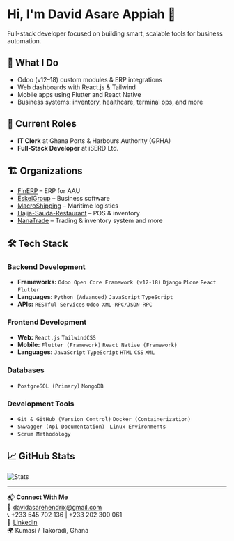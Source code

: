 # Hi, I'm David Asare Appiah 👋

Full-stack developer focused on building smart, scalable tools for business automation.

## 🔧 What I Do
- Odoo (v12–18) custom modules & ERP integrations  
- Web dashboards with React.js & Tailwind  
- Mobile apps using Flutter and React Native  
- Business systems: inventory, healthcare, terminal ops, and more

## 💼 Current Roles
- **IT Clerk** at Ghana Ports & Harbours Authority (GPHA)  
- **Full-Stack Developer** at iSERD Ltd.

## 🏗️ Organizations
- [FinERP](https://github.com/FinERP) – ERP for AAU  
- [EskelGroup](https://github.com/EskelGroup) – Business software  
- [MacroShipping](https://github.com/MacroShipping) – Maritime logistics  
- [Hajia-Sauda-Restaurant](https://github.com/Hajia-Sauda-Restaurant) – POS & inventory  
- [NanaTrade](https://github.com/NanaTrade) – Trading & inventory system
  and more

## 🛠️ Tech Stack

### **Backend Development**
* **Frameworks:** `Odoo Open Core Framework (v12-18)` `Django` `Plone` `React` `Flutter`
* **Languages:** `Python (Advanced)` `JavaScript` `TypeScript`
* **APIs:** `RESTful Services` `Odoo XML-RPC/JSON-RPC`

### **Frontend Development**
* **Web:** `React.js` `TailwindCSS`
* **Mobile:** `Flutter (Framework)` `React Native (Framework)`
* **Languages:** `JavaScript` `TypeScript` `HTML` `CSS` `XML`

### **Databases**
* `PostgreSQL (Primary)` `MongoDB`

### **Development Tools**
* `Git & GitHub (Version Control)` `Docker (Containerization)`
* `Swwagger (Api Documentation) ` `Linux Environments`
* `Scrum Methodology`


## 📈 GitHub Stats
![Stats](https://github-readme-stats.vercel.app/api?username=davido-00&show_icons=true&theme=radical)

---

📬 **Connect With Me**  
📧 [davidasarehendrix@gmail.com](mailto:davidasarehendrix@gmail.com)  
📞 +233 545 702 136 | +233 202 300 061  
🔗 [LinkedIn](https://www.linkedin.com/in/david-asare-appiah-078779240)  
🌍 Kumasi / Takoradi, Ghana
